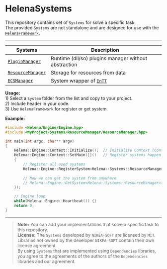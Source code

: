 # HelenaSystems  
This repository contains set of `Systems` for solve a specific task.  
The provided `Systems` are not standalone and are designed for use with the [`HelenaFramework`](https://github.com/NIKEA-SOFT/HelenaFramework).  
  
---  
|    Systems    |            Description         |  
| ------------- | ------------------------------ |  
|  [`PluginManager`](https://github.com/NIKEA-SOFT/HelenaSystems/tree/main/PluginManager) | Runtime (dll/so) plugins manager without abstraction |  
|  [`ResourceManager`](https://github.com/NIKEA-SOFT/HelenaSystems/tree/main/ResourceManager) | Storage for resources from data |  
|  [`ECSManager`](https://github.com/NIKEA-SOFT/HelenaSystems/tree/main/ECSManager) | System wrapper of [`EnTT`](https://github.com/skypjack/entt) |  
  
**Usage:**  
1\) Select a `System` folder from the list and copy to your project.  
2\) Include header in your code.  
3\) Use `HelenaFramework` for register or get system.  
  
**Example:**  
```C++ 
#include <Helena/Engine/Engine.hpp>
#include <MyProject/Systems/ResourceManager/ResourceManager.hpp>

int main(int argc, char** argv)
{
    Helena::Engine::Context::Initialize();  // Initialize Context (Context used in Engine)
    Helena::Engine::Context::SetMain([]()   // Register systems happen in this callback
    {
        // Register all used systems
        Helena::Engine::RegisterSystem<Helena::Systems::ResourceManager>();
        
        // Now we can get the system from anywhere
        // Helena::Engine::GetSystem<Helena::Systems::ResourceManager>();
    });

    // Engine loop
    while(Helena::Engine::Heartbeat()) {}
    return 0;
}
```  
  
---  
> **Note:** You can add your implementations that solve a specific task to this repository.  
> **License:** The `Systems` developed by `NIKEA-SOFT` are licensed by `MIT`.  
> Libraries not owned by the developer `NIKEA-SOFT` contain their own license agreement.  
> By using `Systems` that are implemented using `Dependencies` libraries,  
> you agree to the agreements of the authors of the `Dependencies` libraries and our agreement.  